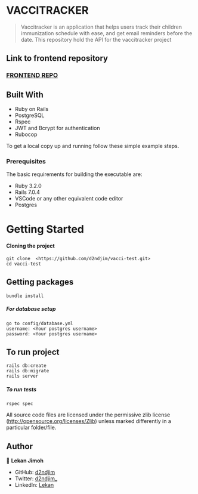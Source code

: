 # VACCITRACKER 

> Vaccitracker is an application that helps users track their children immunization schedule with ease, and get email reminders before the date. This repository hold the API for the vaccitracker project


## Link to frontend repository

### [FRONTEND REPO](https://github.com/BodeRahman/vaccitracker-fe)

## Built With

- Ruby on Rails
- PostgreSQL
- Rspec
- JWT and Bcrypt for authentication
- Rubocop

To get a local copy up and running follow these simple example steps.

### Prerequisites

The basic requirements for building the executable are:

- Ruby 3.2.0
- Rails 7.0.4
- VSCode or any other equivalent code editor
- Postgres

# Getting Started

#### Cloning the project

```
git clone  <https://github.com/d2ndjim/vacci-test.git>
cd vacci-test
```

## Getting packages

```
bundle install
```

##### For database setup

```
go to config/database.yml
username: <Your postgres username>
password: <Your postgres username>
```

## To run project

```
rails db:create
rails db:migrate
rails server
```

##### To run tests
```
rspec spec
```

All source code files are licensed under the permissive zlib license
(http://opensource.org/licenses/Zlib) unless marked differently in a particular folder/file.

## Author
👤 **Lekan Jimoh**

- GitHub: [d2ndjim](https://github.com/d2ndjim)
- Twitter: [d2ndjim_](https://twitter.com/d2ndjim_)
- LinkedIn: [Lekan](https://linkedin.com/in/lekanj)
